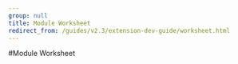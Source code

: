 ```yaml
---
group: null
title: Module Worksheet
redirect_from: /guides/v2.3/extension-dev-guide/worksheet.html
---
```


\#Module Worksheet

